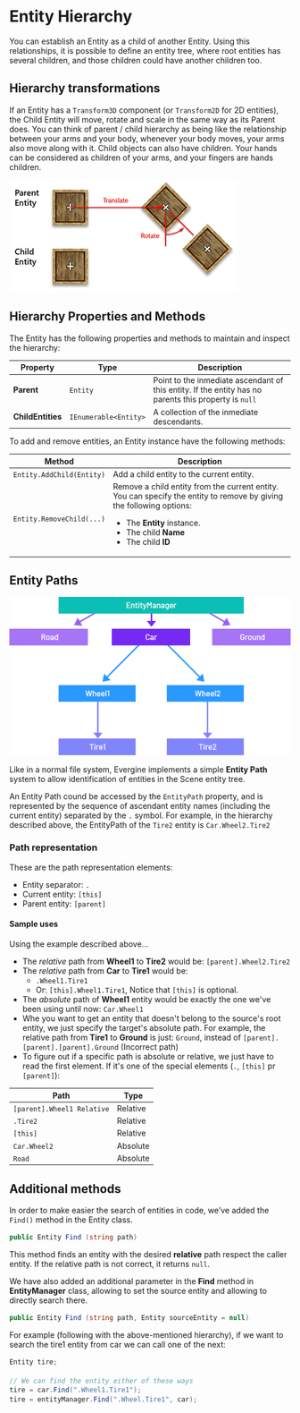 # Entity Hierarchy

You can establish an Entity as a child of another Entity. Using this relationships, it is possible to define an entity tree, where root entities has several children, and those children could have another children too.

## Hierarchy transformations

If an Entity has a ``Transform3D`` component (or ``Transform2D`` for 2D entities), the Child Entity will move, rotate and scale in the same way as its Parent does. You can think of parent / child hierarchy as being like the relationship between your arms and your body,  whenever your body moves, your arms also move along with it. Child objects can also have children. Your hands can be considered as children of your arms, and your fingers are hands children.

![Entity Hierarchy](images/entity_hierarchy.png)

## Hierarchy Properties and Methods

The Entity has the following properties and methods to maintain and inspect the hierarchy:

| Property | Type | Description |
| --- | --- | --- |
| **Parent** | `Entity` | Point to the inmediate ascendant of this entity. If the entity has no parents this property is `null` |
| **ChildEntities** | `IEnumerable<Entity>` | A collection of the inmediate descendants.  |

To add and remove entities, an Entity instance have the following methods:

| Method | Description |
| --- | --- |
| `Entity.AddChild(Entity)` | Add a child entity to the current entity. |
| `Entity.RemoveChild(...)` | Remove a child entity from the current entity. You can specify the entity to remove by giving the following options: <ul><li>The **Entity** instance.</li><li>The child **Name**</li><li>The child **ID**</li></ul>|

## Entity Paths

![Entity Path](images/entity_path.png)

Like in a normal file system, Evergine implements a simple **Entity Path** system to allow identification of entities in the Scene entity tree.

An Entity Path cound be accessed by the `EntityPath` property, and is represented by the sequence of ascendant entity names (including the current entity) separated by the `.` symbol. For example, in the hierarchy described above, the EntityPath of the `Tire2` entity is `Car.Wheel2.Tire2`

### Path representation
These are the path representation elements:

* Entity separator: `.`
* Current entity: `[this]`
* Parent entity: `[parent]`

#### Sample uses

Using the example described above...

* The *relative* path from **Wheel1** to **Tire2** would be: `[parent].Wheel2.Tire2`
* The *relative* path from **Car** to **Tire1** would be: 
  * `.Wheel1.Tire1`
  * Or: `[this].Wheel1.Tire1`, Notice that `[this]` is optional.
* The *absolute* path of **Wheel1** entity would be exactly the one we've been using until now: `Car.Wheel1`
* Whe you want to get an entity that doesn't belong to the source's root entity, we just specify the target's absolute path. For example, the relative path from **Tire1** to **Ground** is just: ``Ground``, instead of `[parent].[parent].[parent].Ground` (Incorrect path)
* To figure out if a specific path is absolute or relative, we just have to read the first element. If it's one of the special elements (`.`, `[this]` pr `[parent]`):

| Path | Type |
|--- | ---|
| `[parent].Wheel1 Relative` | Relative |
| `.Tire2` | Relative |
| `[this]` | Relative |
| `Car.Wheel2` | Absolute |
| `Road` | Absolute |

## Additional methods

In order to make easier the search of entities in code, we’ve added the `Find()` method in the Entity class.

```csharp
public Entity Find (string path)
```

This method finds an entity with the desired **relative** path respect the caller entity. If the relative path is not correct, it returns `null`.

We have also added an additional parameter in the **Find** method in **EntityManager** class, allowing to set the source entity and allowing to directly search there.

```csharp
public Entity Find (string path, Entity sourceEntity = null)
```

For example (following with the above-mentioned hierarchy), if we want to search the tire1 entity from car we can call one of the next:

```csharp
Entity tire;

// We can find the entity either of these ways
tire = car.Find(".Wheel1.Tire1");
tire = entityManager.Find(".Wheel.Tire1", car);
```